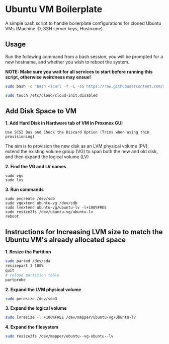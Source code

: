 # Ubuntu VM Boilerplate

A simple bash script to handle boilerplate configurations for cloned Ubuntu VMs (Machine ID, SSH server keys, Hostname)

## Usage

Run the following command from a bash session, you will be prompted for a new hostname, and whether you wish to reboot the system.

**NOTE: Make sure you wait for all services to start before running this script, otherwise weirdness may ensue!**

```sh
sudo bash -c "bash <(curl -f -L -sS https://raw.githubusercontent.com/shaunvaidyan/Ubuntu-VM/master/boilerplate/run.sh)"
```

```sh
sudo touch /etc/cloud/cloud-init.disabled
```



## Add Disk Space to VM
**1. Add Hard Disk in Hardware tab of VM in Proxmox GUI**
```
Use SCSI Bus and Check the Discard Option (Trims when using thin provisioning)
```

The aim is to provision the new disk as an LVM physical volume (PV), extend the existing volume group (VG) to span both the new and old disk, and then expand the logical volume (LV)

**2. Find the VG and LV names**
```
sudo vgs
sudo lvs
```

**3. Run commands**
```
sudo pvcreate /dev/sdb
sudo vgextend ubuntu-vg /dev/sdb
sudo lvextend ubuntu-vg/ubuntu-lv -l+100%FREE
sudo resize2fs /dev/ubuntu-vg/ubuntu-lv
reboot
```

## Instructions for Increasing LVM size to match the Ubuntu VM's already allocated space

**1. Resize the Partition**
```sh
sudo parted /dev/sda
resizepart 3 100%
quit
# reload partition table
partprobe
```
**2. Expand the LVM physical volume**
```sh
sudo pvresize /dev/sda3
```

**3. Expand the logical volume**
```sh
sudo lvresize -l +100%FREE /dev/mapper/ubuntu-vg/ubuntu-lv
```

**4. Expand the filesystem**
```sh
sudo resize2fs /dev/mapper/ubuntu--vg-ubuntu--lv
```
